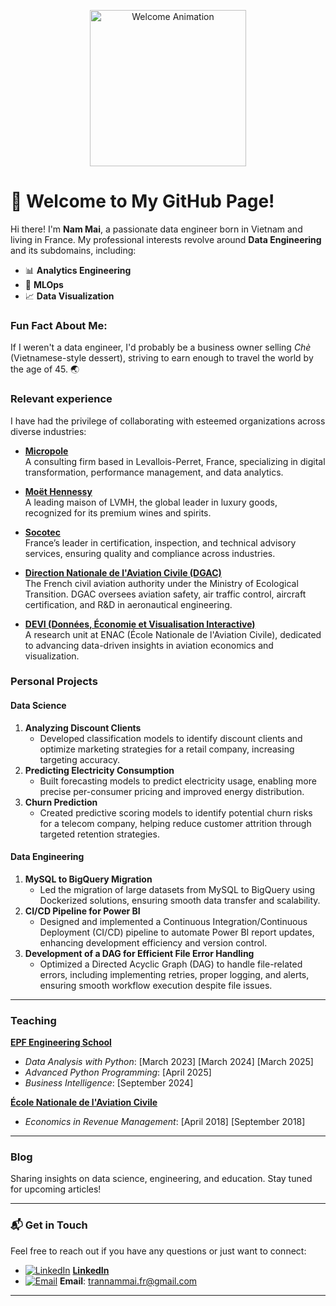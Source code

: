 <p align="center">
  <img src="https://i0.wp.com/media1.giphy.com/media/3o7TKMt1VVNkHV2PaE/giphy.gif" width="250" height="250" alt="Welcome Animation"/>
</p>

# 👋 Welcome to My GitHub Page!

Hi there! I'm **Nam Mai**, a passionate data engineer born in Vietnam and living in France. My professional interests revolve around **Data Engineering** and its subdomains, including:

- 📊 **Analytics Engineering**
- 🤖 **MLOps**
- 📈 **Data Visualization**

### Fun Fact About Me:
If I weren't a data engineer, I'd probably be a business owner selling *Chè* (Vietnamese-style dessert), striving to earn enough to travel the world by the age of 45. 🌏

### **Relevant experience**  

I have had the privilege of collaborating with esteemed organizations across diverse industries:  

- **[Micropole](https://www.micropole.com/)**  
   A consulting firm based in Levallois-Perret, France, specializing in digital transformation, performance management, and data analytics.  

- **[Moët Hennessy](https://www.moet-hennessy.com/)**  
   A leading maison of LVMH, the global leader in luxury goods, recognized for its premium wines and spirits.  

- **[Socotec](https://www.socotec.com/)**  
   France’s leader in certification, inspection, and technical advisory services, ensuring quality and compliance across industries.  

- **[Direction Nationale de l'Aviation Civile (DGAC)](https://www.ecologie.gouv.fr/direction-generale-laviation-civile-dgac)**  
   The French civil aviation authority under the Ministry of Ecological Transition. DGAC oversees aviation safety, air traffic control, aircraft certification, and R&D in aeronautical engineering.  

- **[DEVI (Données, Économie et Visualisation Interactive)](https://www.enac.fr/en/research)**  
   A research unit at ENAC (École Nationale de l'Aviation Civile), dedicated to advancing data-driven insights in aviation economics and visualization.  

### **Personal Projects**  

#### **Data Science**  
1. **Analyzing Discount Clients**  
   - Developed classification models to identify discount clients and optimize marketing strategies for a retail company, increasing targeting accuracy.  
2. **Predicting Electricity Consumption**  
   - Built forecasting models to predict electricity usage, enabling more precise per-consumer pricing and improved energy distribution.  
3. **Churn Prediction**  
   - Created predictive scoring models to identify potential churn risks for a telecom company, helping reduce customer attrition through targeted retention strategies.  

#### **Data Engineering**  
1. **MySQL to BigQuery Migration**  
   - Led the migration of large datasets from MySQL to BigQuery using Dockerized solutions, ensuring smooth data transfer and scalability.  
2. **CI/CD Pipeline for Power BI**  
   - Designed and implemented a Continuous Integration/Continuous Deployment (CI/CD) pipeline to automate Power BI report updates, enhancing development efficiency and version control.  
3. **Development of a DAG for Efficient File Error Handling**  
   - Optimized a Directed Acyclic Graph (DAG) to handle file-related errors, including implementing retries, proper logging, and alerts, ensuring smooth workflow execution despite file issues.  

---

### **Teaching**  
**[EPF Engineering School](https://www.epf.fr/formations/bachelor-numerique-strategie-numerique)**  
- *Data Analysis with Python*: [March 2023] [March 2024] [March 2025] 
- *Advanced Python Programming*: [April 2025]
- *Business Intelligence*: [September 2024]  

**[École Nationale de l'Aviation Civile](https://www.enac.fr/fr/master-international-air-transport-operations-management-iatom)**  
- *Economics in Revenue Management*: [April 2018] [September 2018]  

---

### **Blog**  
Sharing insights on data science, engineering, and education. Stay tuned for upcoming articles!  

---

### 📬 Get in Touch

Feel free to reach out if you have any questions or just want to connect:

- [![LinkedIn](https://img.icons8.com/fluency/20/000000/linkedin.png)](https://www.linkedin.com/in/trannammai) [**LinkedIn**](https://www.linkedin.com/in/trannammai)
- [![Email](https://img.icons8.com/color/20/000000/new-post.png)](mailto:trannammai.fr@gmail.com) **Email**: trannammai.fr@gmail.com

---
